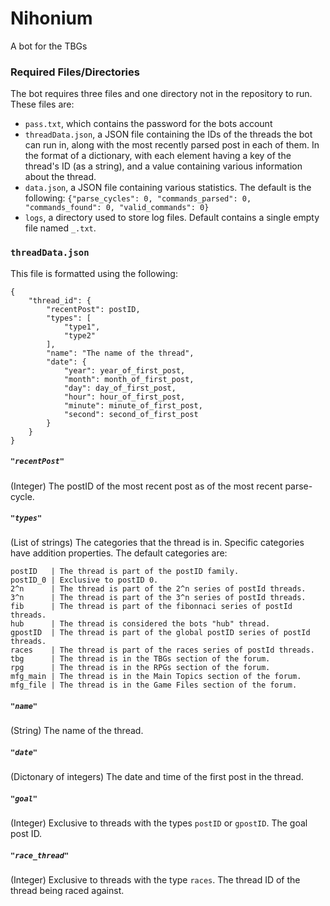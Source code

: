 # Nihonium
A bot for the TBGs

### Required Files/Directories
The bot requires three files and one directory not in the repository to run. These files are:
- `pass.txt`, which contains the password for the bots account
- `threadData.json`, a JSON file containing the IDs of the threads the bot can run in, along with the most recently parsed post in each of them. In the format of a dictionary, with each element having a key of the thread's ID (as a string), and a value containing various information about the thread.
- `data.json`, a JSON file containing various statistics. The default is the following: `{"parse_cycles": 0, "commands_parsed": 0, "commands_found": 0, "valid_commands": 0}`
- `logs`, a directory used to store log files. Default contains a single empty file named `_.txt`.

### `threadData.json`
This file is formatted using the following:
```
{
    "thread_id": {
    	"recentPost": postID,
        "types": [
        	"type1",
            "type2"
        ],
        "name": "The name of the thread",
        "date": {
            "year": year_of_first_post,
            "month": month_of_first_post,
            "day": day_of_first_post,
            "hour": hour_of_first_post,
            "minute": minute_of_first_post,
            "second": second_of_first_post
        }
    }
}
```
##### `"recentPost"`
(Integer) The postID of the most recent post as of the most recent parse-cycle.
##### `"types"`
(List of strings) The categories that the thread is in. Specific categories have addition properties. The default categories are:
```
postID   | The thread is part of the postID family.
postID_0 | Exclusive to postID 0.
2^n      | The thread is part of the 2^n series of postId threads.
3^n      | The thread is part of the 3^n series of postId threads.
fib      | The thread is part of the fibonnaci series of postId threads.
hub      | The thread is considered the bots "hub" thread.
gpostID  | The thread is part of the global postID series of postId threads.
races    | The thread is part of the races series of postId threads.
tbg      | The thread is in the TBGs section of the forum.
rpg      | The thread is in the RPGs section of the forum.
mfg_main | The thread is in the Main Topics section of the forum.
mfg_file | The thread is in the Game Files section of the forum.
```
##### `"name"`
(String) The name of the thread.
##### `"date"`
(Dictonary of integers) The date and time of the first post in the thread.
##### `"goal"`
(Integer) Exclusive to threads with the types `postID` or `gpostID`. The goal post ID.
##### `"race_thread"`
(Integer) Exclusive to threads with the type `races`. The thread ID of the thread being raced against.